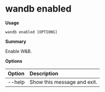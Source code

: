 # wandb enabled

**Usage**

`wandb enabled [OPTIONS]`

**Summary**

Enable W&B.

**Options**

| **Option** | **Description** |
| :--- | :--- |
| --help | Show this message and exit. |

